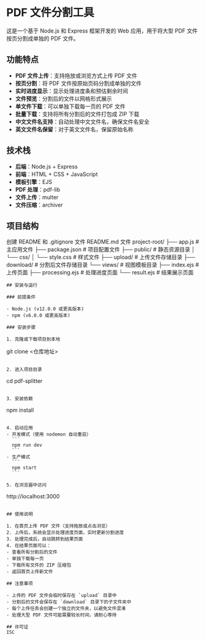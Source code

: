 # PDF 文件分割工具

这是一个基于 Node.js 和 Express 框架开发的 Web 应用，用于将大型 PDF 文件按页分割成单独的 PDF 文件。

## 功能特点

- **PDF 文件上传**：支持拖放或浏览方式上传 PDF 文件
- **按页分割**：将 PDF 文件按原始页码分割成单独的文件
- **实时进度显示**：显示处理进度条和预估剩余时间
- **文件预览**：分割后的文件以网格形式展示
- **单文件下载**：可以单独下载每一页的 PDF 文件
- **批量下载**：支持将所有分割后的文件打包成 ZIP 下载
- **中文文件名支持**：自动处理中文文件名，确保文件名安全
- **英文文件名保留**：对于英文文件名，保留原始名称

## 技术栈

- **后端**：Node.js + Express
- **前端**：HTML + CSS + JavaScript
- **模板引擎**：EJS
- **PDF 处理**：pdf-lib
- **文件上传**：multer
- **文件压缩**：archiver

## 项目结构 

创建 README 和 .gitignore 文件
README.md 文件
project-root/
├── app.js # 主应用文件
├── package.json # 项目配置文件
├── public/ # 静态资源目录
│ └── css/
│ └── style.css # 样式文件
├── upload/ # 上传文件存储目录
├── download/ # 分割后文件存储目录
└── views/ # 视图模板目录
├── index.ejs # 上传页面
├── processing.ejs # 处理进度页面
└── result.ejs # 结果展示页面
```
## 安装与运行

### 前提条件

- Node.js (v12.0.0 或更高版本)
- npm (v6.0.0 或更高版本)

### 安装步骤

1. 克隆或下载项目到本地
   ```
   git clone <仓库地址>
   ```

2. 进入项目目录
   ```
   cd pdf-splitter
   ```

3. 安装依赖
   ```
   npm install
   ```

4. 启动应用
   - 开发模式（使用 nodemon 自动重启）
     ```
     npm run dev
     ```
   - 生产模式
     ```
     npm start
     ```

5. 在浏览器中访问
   ```
   http://localhost:3000
   ```

## 使用说明

1. 在首页上传 PDF 文件（支持拖放或点击浏览）
2. 上传后，系统会显示处理进度页面，实时更新分割进度
3. 处理完成后，自动跳转到结果页面
4. 在结果页面可以：
   - 查看所有分割后的文件
   - 单独下载每一页
   - 下载所有文件的 ZIP 压缩包
   - 返回首页上传新文件

## 注意事项

- 上传的 PDF 文件会临时保存在 `upload` 目录中
- 分割后的文件会保存在 `download` 目录下的子文件夹中
- 每个上传任务会创建一个独立的文件夹，以避免文件混淆
- 处理大型 PDF 文件可能需要较长时间，请耐心等待

## 许可证
ISC